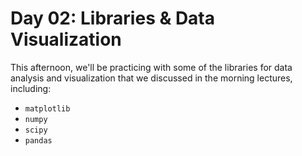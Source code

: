 Day 02: Libraries & Data Visualization
======================================

This afternoon, we'll be practicing with some of the libraries for data
analysis and visualization that we discussed in the morning lectures,
including:
- `matplotlib`
- `numpy`
- `scipy`
- `pandas`

